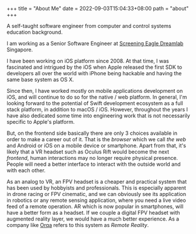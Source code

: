 +++
title = "About Me"
date = 2022-09-03T15:04:33+08:00
path = "about"
+++

A self-taught software engineer from computer and control systems education background.

I am working as a Senior Software Engineer at [Screening Eagle Dreamlab](https://screeningeagle.com/) Singapore.

I have been working on iOS platform since 2008. At that time, I was fascinated and intrigued by the iOS when Apple released the first SDK to developers all over the world with iPhone being hackable and having the same base system as OS X.

Since then, I have worked mostly on mobile applications development on iOS, and will continue to do so for the native / web platform. In general, I'm looking forward to the potential of Swift development ecosystem as a full stack platform, in addition to macOS / iOS. However, throughout the years I have also dedicated some time into engineering work that is not necessarily specific to Apple's platform. 

But, on the frontend side basically there are only 3 choices available in order to make a career out of it. That is the *browser* which we call *the web* and Android or iOS on a mobile device or smartphone. Apart from that, it's likely that a VR headset such as Oculus Rift would become the next *frontend*, human interactions may no longer require physical presence. People will need a better interface to interact with the outside world and with each other.

As an analog to VR, an FPV headset is a cheaper and practical system that has been used by hobbyists and professionals. This is especially apparent in drone racing or FPV cinematic, and we can obviously see its application in robotics or any remote sensing application, where you need a live video feed of a remote operation. AR which is now popular in smartphones, will have a better form as a headset. If we couple a digital FPV headset with augmented reality layer, we would have a much better experience. As a company like [Orqa](https://orqafpv.com/) refers to this system as *Remote Reality*.
